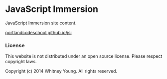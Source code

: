 # JavaScript Immersion

JavaScript Immersion site content.

[portlandcodeschool.github.io/jsi](http://portlandcodeschool.github.io/jsi)

### License

This website is not distributed under an open source license. Please respect
copyright laws.

Copyright (c) 2014 Whitney Young.
All rights reserved.
